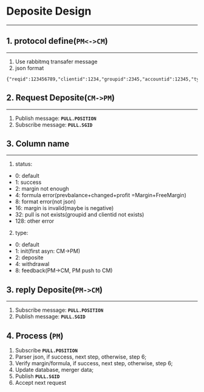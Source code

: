 # Deposite Design
-----

## 1. protocol define(`PM<->CM`)
-----

1. Use rabbitmq transafer message
2. json format
```
{"reqid":123456789,"clientid":1234,"groupid":2345,"accountid":12345,"type":0,"prevbalance":0,"change":2000,"margin":0,"freemargin":0,"closebalance":0,"profit":0,"status":0}
```

## 2. Request Deposite(`CM->PM`)
-----

1. Publish message: __`PULL.POSITION`__
2. Subscribe message: __`PULL.SGID`__

## 3. Column name
----

1. status:
 + 0: default
 + 1: success
 + 2: margin not enough
 + 4: formula error(prevbalance+changed+profit =Margin+FreeMargin)
 + 8: format error(not json)
 + 16: margin is invalid(maybe is negative)
 + 32: pull is not exists(groupid and clientid not exists)
 + 128: other error
2. type:
 + 0: default
 + 1: init(first asyn: CM->PM)
 + 2: deposite
 + 4: withdrawal
 + 8: feedback(PM->CM, PM push to CM)

## 3. reply Deposite(`PM->CM`)
-----

1. Subscribe message: __`PULL.POSITION`__
2. Publish message: __`PULL.SGID`__

## 4. Process (`PM`)
1. Subscribe __`PULL.POSITION`__
2. Parser json, if success, next step, otherwise, step 6;
3. Verify margin/formula, if success, next step, otherwise, step 6;
4. Update database, merger data;
5. Publish __`PULL.SGID`__
6. Accept next request

